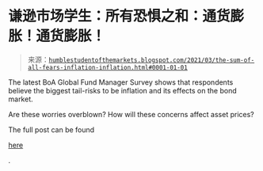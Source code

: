 <!--yml

分类：未分类

date: 2024-05-18 02:02:54

-->

# 谦逊市场学生：所有恐惧之和：通货膨胀！通货膨胀！

> 来源：[`humblestudentofthemarkets.blogspot.com/2021/03/the-sum-of-all-fears-inflation-inflation.html#0001-01-01`](https://humblestudentofthemarkets.blogspot.com/2021/03/the-sum-of-all-fears-inflation-inflation.html#0001-01-01)

The latest BoA Global Fund Manager Survey shows that respondents believe the biggest tail-risks to be inflation and its effects on the bond market.

Are these worries overblown? How will these concerns affect asset prices?

The full post can be found

[here](https://humblestudentofthemarkets.com/2021/03/20/the-sum-of-all-fears-inflation-inflation/)

.
